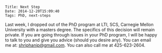     Title: Next Step
    Date: 2014-12-20T15:09:40
    Tags: PhD, next-steps

Last week, I dropped out of the PhD program at LTI, SCS, Carnegie Mellon University with a masters degree. The specifics
of this decision will remain private. If you are going through issues in your PhD program, I will
be happy to talk to you and give you advice (should you desire any). You can email me at: <a href="mailto:shriphanip@gmail.com">shriphanip@gmail.com</a>. You can also call me at 425-623-2604.

